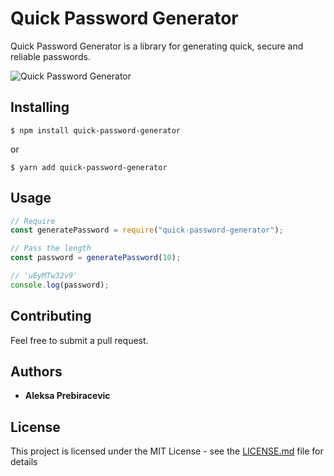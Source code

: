 # Quick Password Generator

Quick Password Generator is a library for generating quick, secure and reliable passwords.

![Quick Password Generator](https://nodei.co/npm/quick-password-generator.png)

## Installing

```
$ npm install quick-password-generator
```

or

```
$ yarn add quick-password-generator
```

## Usage

```javascript
// Require
const generatePassword = require("quick-password-generator");

// Pass the length
const password = generatePassword(10);

// 'uEyMTw32v9'
console.log(password);
```

## Contributing

Feel free to submit a pull request.

## Authors

- **Aleksa Prebiracevic**

## License

This project is licensed under the MIT License - see the [LICENSE.md](LICENSE.md) file for details
